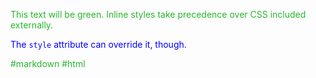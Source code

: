 <style>
p {
  color: #26b72b;
}
</style>

<p>This text will be green. Inline styles take precedence over CSS included externally.</p>

<p style="color: blue">The <code>style</code> attribute can override it, though.</p>

#markdown #html 
